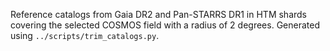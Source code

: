 Reference catalogs from Gaia DR2 and Pan-STARRS DR1 in HTM shards covering the selected COSMOS field with a radius of 2 degrees.
Generated using `../scripts/trim_catalogs.py`.
